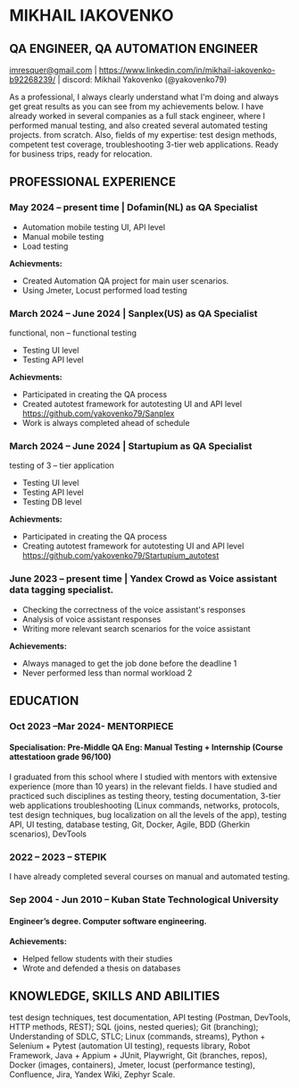 # MIKHAIL IAKOVENKO


## QA ENGINEER, QA AUTOMATION ENGINEER
imresquer@gmail.com | https://www.linkedin.com/in/mikhail-iakovenko-b92268239/ | discord: Mikhail Yakovenko (@yakovenko79)

As a professional, I always clearly understand what I'm doing and always get great results as you can see from my achievements below. I have already worked in several companies as a full stack engineer, where I performed manual testing, and also created several automated testing projects. from scratch. Also, fields of my expertise: test design methods, competent test coverage, troubleshooting 3-tier web applications. Ready for business trips, ready for relocation.

## PROFESSIONAL EXPERIENCE

### May 2024 – present time | Dofamin(NL) as QA Specialist
*	Automation mobile testing UI, API level
*	Manual mobile testing 
*	Load testing

**Achievments:**
* Created Automation QA project for main user scenarios.
* Using Jmeter, Locust performed load testing

### March 2024 – June 2024 | Sanplex(US) as QA Specialist  
functional, non – functional testing
* Testing UI level
* Testing API level

**Achievments:**
* Participated in creating the QA process
* Created autotest framework for autotesting UI and API level https://github.com/yakovenko79/Sanplex
* Work is always completed ahead of schedule

### March 2024 – June 2024 | Startupium as QA Specialist  
testing of 3 – tier application
* Testing UI level
* Testing API level
* Testing DB level

**Achievments:** 
* Participated in creating the QA process
* Creating autotest framework for autotesting UI and API level https://github.com/yakovenko79/Startupium_autotest 

### June 2023 – present time | Yandex Crowd as Voice assistant data tagging specialist.
* Checking the correctness of the voice assistant's responses
* Analysis of voice assistant responses
* Writing more relevant search scenarios for the voice assistant

**Achievements:** 
* Always managed to get the job done before the deadline 1
* Never performed less than normal workload 2


## EDUCATION
### Oct 2023 –Mar 2024- MENTORPIECE
#### Specialisation: Pre-Middle QA Eng: Manual Testing + Internship (Course attestatioon grade 96/100)
I graduated from this school where I studied with mentors with extensive experience (more than 10 years) in the relevant fields. I have studied and practiced such disciplines as testing theory, testing documentation, 3-tier web applications troubleshooting (Linux commands, networks, protocols, test design techniques, bug localization on all the levels of the app), testing API, UI testing, database testing, Git, Docker, Agile, BDD (Gherkin scenarios), DevTools

### 2022 – 2023 – STEPIK 
  I have already completed several courses on manual and automated testing.

### Sep 2004 - Jun 2010 – Kuban State Technological University  
#### Engineer’s degree. Computer software engineering.
**Achievements:**
* Helped fellow students with their studies
* Wrote and defended a thesis on databases

## KNOWLEDGE, SKILLS AND ABILITIES
test design techniques, test documentation, API testing (Postman, DevTools, HTTP methods, REST); SQL (joins, nested queries); Git (branching); Understanding of SDLC, STLC; Linux (commands, streams), Python + Selenium + Pytest (automation UI testing), requests library, Robot Framework, Java + Appium + JUnit, Playwright, Git (branches, repos), Docker (images, containers), Jmeter, locust (performance testing), Confluence, Jira, Yandex Wiki, Zephyr Scale.
